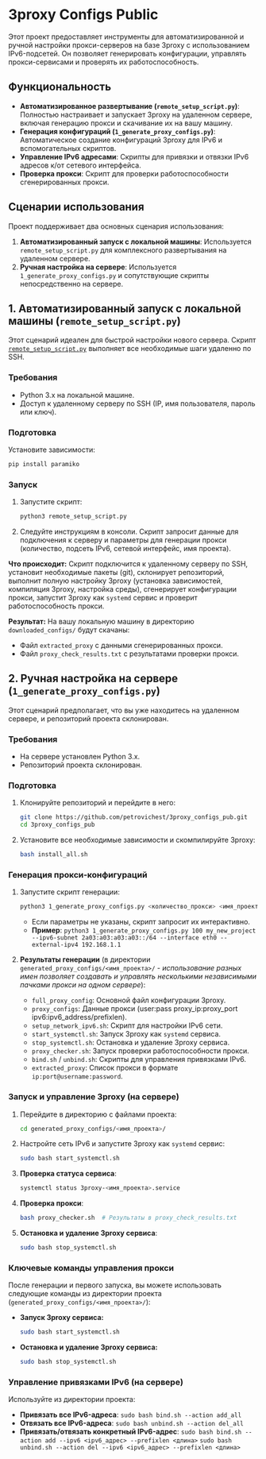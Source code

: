 # 3proxy Configs Public

Этот проект предоставляет инструменты для автоматизированной и ручной настройки прокси-серверов на базе 3proxy с использованием IPv6-подсетей. Он позволяет генерировать конфигурации, управлять прокси-сервисами и проверять их работоспособность.

## Функциональность

*   **Автоматизированное развертывание (`remote_setup_script.py`)**: Полностью настраивает и запускает 3proxy на удаленном сервере, включая генерацию прокси и скачивание их на вашу машину.
*   **Генерация конфигураций (`1_generate_proxy_configs.py`)**: Автоматическое создание конфигураций 3proxy для IPv6 и вспомогательных скриптов.
*   **Управление IPv6 адресами**: Скрипты для привязки и отвязки IPv6 адресов к/от сетевого интерфейса.
*   **Проверка прокси**: Скрипт для проверки работоспособности сгенерированных прокси.

## Сценарии использования

Проект поддерживает два основных сценария использования:

1.  **Автоматизированный запуск с локальной машины**: Используется `remote_setup_script.py` для комплексного развертывания на удаленном сервере.
2.  **Ручная настройка на сервере**: Используется `1_generate_proxy_configs.py` и сопутствующие скрипты непосредственно на сервере.

## 1. Автоматизированный запуск с локальной машины (`remote_setup_script.py`)

Этот сценарий идеален для быстрой настройки нового сервера. Скрипт [`remote_setup_script.py`](remote_setup_script.py) выполняет все необходимые шаги удаленно по SSH.

### Требования

*   Python 3.x на локальной машине.
*   Доступ к удаленному серверу по SSH (IP, имя пользователя, пароль или ключ).

### Подготовка

Установите зависимости:
```bash
pip install paramiko
```

### Запуск

1.  Запустите скрипт:
    ```bash
    python3 remote_setup_script.py
    ```
2.  Следуйте инструкциям в консоли. Скрипт запросит данные для подключения к серверу и параметры для генерации прокси (количество, подсеть IPv6, сетевой интерфейс, имя проекта).

**Что происходит:**
Скрипт подключится к удаленному серверу по SSH, установит необходимые пакеты (git), склонирует репозиторий, выполнит полную настройку 3proxy (установка зависимостей, компиляция 3proxy, настройка среды), сгенерирует конфигурации прокси, запустит 3proxy как `systemd` сервис и проверит работоспособность прокси.

**Результат:**
На вашу локальную машину в директорию `downloaded_configs/` будут скачаны:
*   Файл `extracted_proxy` с данными сгенерированных прокси.
*   Файл `proxy_check_results.txt` с результатами проверки прокси.

## 2. Ручная настройка на сервере (`1_generate_proxy_configs.py`)

Этот сценарий предполагает, что вы уже находитесь на удаленном сервере, и репозиторий проекта склонирован.

### Требования

*   На сервере установлен Python 3.x.
*   Репозиторий проекта склонирован.

### Подготовка

1.  Клонируйте репозиторий и перейдите в него:
    ```bash
    git clone https://github.com/petrovichest/3proxy_configs_pub.git
    cd 3proxy_configs_pub
    ```
2.  Установите все необходимые зависимости и скомпилируйте 3proxy:
    ```bash
    bash install_all.sh
    ```

### Генерация прокси-конфигураций

1.  Запустите скрипт генерации:
    ```bash
    python3 1_generate_proxy_configs.py <количество_прокси> <имя_проекта> --ipv6-subnet <ipv6_подсеть> --interface <сетевой_интерфейс> --external-ipv4 <внешний_ipv4>
    ```
    *   Если параметры не указаны, скрипт запросит их интерактивно.
    *   **Пример**: `python3 1_generate_proxy_configs.py 100 my_new_project --ipv6-subnet 2a03:a03:a03:a03::/64 --interface eth0 --external-ipv4 192.168.1.1`

2.  **Результаты генерации** (в директории `generated_proxy_configs/<имя_проекта>/` - *использование разных имен позволяет создавать и управлять несколькими независимыми пачками прокси на одном сервере*):
    *   `full_proxy_config`: Основной файл конфигурации 3proxy.
    *   `proxy_configs`: Данные прокси (user:pass proxy_ip:proxy_port ipv6:ipv6_address/prefixlen).
    *   `setup_network_ipv6.sh`: Скрипт для настройки IPv6 сети.
    *   `start_systemctl.sh`: Запуск 3proxy как `systemd` сервиса.
    *   `stop_systemctl.sh`: Остановка и удаление 3proxy сервиса.
    *   `proxy_checker.sh`: Запуск проверки работоспособности прокси.
    *   `bind.sh` / `unbind.sh`: Скрипты для управления привязками IPv6.
    *   `extracted_proxy`: Список прокси в формате `ip:port@username:password`.

### Запуск и управление 3proxy (на сервере)

1.  Перейдите в директорию с файлами проекта:
    ```bash
    cd generated_proxy_configs/<имя_проекта>/
    ```
2.  Настройте сеть IPv6 и запустите 3proxy как `systemd` сервис:
    ```bash
    sudo bash start_systemctl.sh
    ```
3.  **Проверка статуса сервиса**:
    ```bash
    systemctl status 3proxy-<имя_проекта>.service
    ```
4.  **Проверка прокси**:
    ```bash
    bash proxy_checker.sh  # Результаты в proxy_check_results.txt
    ```
5.  **Остановка и удаление 3proxy сервиса**:
    ```bash
    sudo bash stop_systemctl.sh
    ```

### Ключевые команды управления прокси

После генерации и первого запуска, вы можете использовать следующие команды из директории проекта (`generated_proxy_configs/<имя_проекта>/`):

*   **Запуск 3proxy сервиса:**
    ```bash
    sudo bash start_systemctl.sh
    ```
*   **Остановка и удаление 3proxy сервиса:**
    ```bash
    sudo bash stop_systemctl.sh
    ```
### Управление привязками IPv6 (на сервере)

Используйте из директории проекта:
*   **Привязать все IPv6-адреса**: `sudo bash bind.sh --action add_all`
*   **Отвязать все IPv6-адреса**: `sudo bash unbind.sh --action del_all`
*   **Привязать/отвязать конкретный IPv6-адрес**:
    `sudo bash bind.sh --action add --ipv6 <ipv6_адрес> --prefixlen <длина>`
    `sudo bash unbind.sh --action del --ipv6 <ipv6_адрес> --prefixlen <длина>`